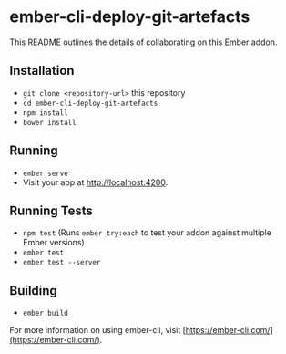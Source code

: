 # ember-cli-deploy-git-artefacts

This README outlines the details of collaborating on this Ember addon.

## Installation

* `git clone <repository-url>` this repository
* `cd ember-cli-deploy-git-artefacts`
* `npm install`
* `bower install`

## Running

* `ember serve`
* Visit your app at [http://localhost:4200](http://localhost:4200).

## Running Tests

* `npm test` (Runs `ember try:each` to test your addon against multiple Ember versions)
* `ember test`
* `ember test --server`

## Building

* `ember build`

For more information on using ember-cli, visit [https://ember-cli.com/](https://ember-cli.com/).
